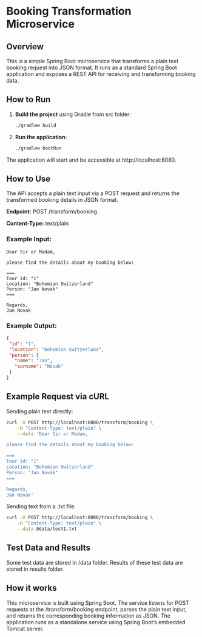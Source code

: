 # Booking Transformation Microservice

## Overview
This is a simple Spring Boot microservice that transforms a plain text booking request into JSON format. It runs as a standard Spring Boot application and exposes a REST API for receiving and transforming booking data.

## How to Run
1. **Build the project** using Gradle from src folder:
   ```bash
   ./gradlew build
   ```
2. **Run the application**:
   ```bash
   ./gradlew bootRun
   ```

The application will start and be accessible at http://localhost:8080.

## How to Use
The API accepts a plain text input via a POST request and returns the transformed booking details in JSON format.

**Endpoint:** POST /transform/booking

**Content-Type:** text/plain

### Example Input:
 ```plaintext
Dear Sir or Madam,

please find the details about my booking below:

===
Tour id: "1"
Location: "Bohemian Switzerland"
Person: "Jan Novak"
===

Regards,
Jan Novak
```

### Example Output:
 ```json
 {
  "id": "1",
  "location": "Bohemian Switzerland",
  "person": {
    "name": "Jan",
    "surname": "Novak"
  }
}
```
## Example Request via cURL
Sending plain text directly:
 ```bash
 curl -X POST http://localhost:8080/transform/booking \
     -H "Content-Type: text/plain" \
     --data 'Dear Sir or Madam,

please find the details about my booking below:

===
Tour id: "1"
Location: "Bohemian Switzerland"
Person: "Jan Novak"
===

Regards,
Jan Novak'

  ```

Sending text from a .txt file:
 ```bash
 curl -X POST http://localhost:8080/transform/booking \
     -H "Content-Type: text/plain" \
     --data @data/test1.txt
 ```

## Test Data and Results
Some test data are stored in /data folder. Results of these test data are stored in results folder. 

## How it works
This microservice is built using Spring Boot. The service listens for POST requests at the /transform/booking endpoint, parses the plain text input, and returns the corresponding booking information as JSON. The application runs as a standalone service using Spring Boot’s embedded Tomcat server.